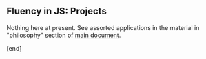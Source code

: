 ## Fluency in JS: Projects

Nothing here at present. See assorted applications in the material in "philosophy" section of [main document](README.md#).

[end]